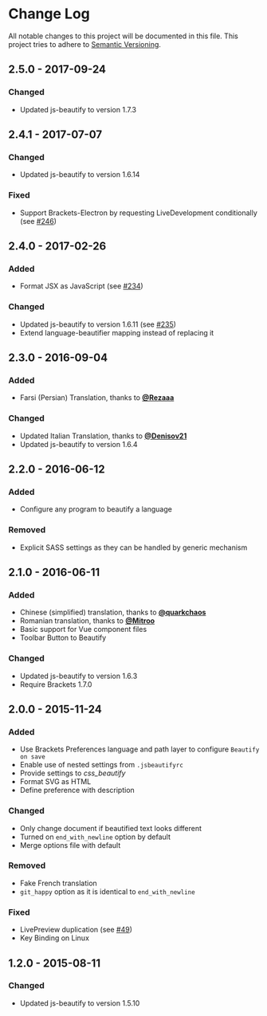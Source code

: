 # Change Log
All notable changes to this project will be documented in this file.
This project tries to adhere to [Semantic Versioning](http://semver.org/).


## 2.5.0 - 2017-09-24
### Changed
- Updated js-beautify to version 1.7.3


## 2.4.1 - 2017-07-07
### Changed
- Updated js-beautify to version 1.6.14

### Fixed
- Support Brackets-Electron by requesting LiveDevelopment conditionally (see [#246](https://github.com/brackets-beautify/brackets-beautify/issues/246))


## 2.4.0 - 2017-02-26
### Added
- Format JSX as JavaScript (see [#234](https://github.com/brackets-beautify/brackets-beautify/issues/234))

### Changed
- Updated js-beautify to version 1.6.11 (see [#235](https://github.com/brackets-beautify/brackets-beautify/issues/235))
- Extend language-beautifier mapping instead of replacing it


## 2.3.0 - 2016-09-04
### Added
- Farsi (Persian) Translation, thanks to [__@Rezaaa__](https://github.com/Rezaaa)

### Changed
- Updated Italian Translation, thanks to [__@Denisov21__](https://github.com/Denisov21)
- Updated js-beautify to version 1.6.4


## 2.2.0 - 2016-06-12
### Added
- Configure any program to beautify a language

### Removed
- Explicit SASS settings as they can be handled by generic mechanism


## 2.1.0 - 2016-06-11
### Added
- Chinese (simplified) translation, thanks to [__@quarkchaos__](https://github.com/quarkchaos)
- Romanian translation, thanks to [__@Mitroo__](https://github.com/Mitroo)
- Basic support for Vue component files
- Toolbar Button to Beautify

### Changed
- Updated js-beautify to version 1.6.3
- Require Brackets 1.7.0


## 2.0.0 - 2015-11-24
### Added
- Use Brackets Preferences language and path layer to configure `Beautify on save`
- Enable use of nested settings from `.jsbeautifyrc`
- Provide settings to *css_beautify*
- Format SVG as HTML
- Define preference with description

### Changed
- Only change document if beautified text looks different
- Turned on `end_with_newline` option by default
- Merge options file with default

### Removed
- Fake French translation
- `git_happy` option as it is identical to `end_with_newline`

### Fixed
- LivePreview duplication (see [#49](https://github.com/brackets-beautify/brackets-beautify/issues/49))
- Key Binding on Linux


## 1.2.0 - 2015-08-11
### Changed
- Updated js-beautify to version 1.5.10

